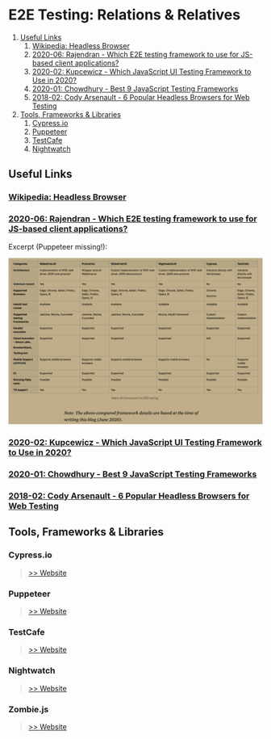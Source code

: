 # E2E Testing: Relations & Relatives


<!-- @import "[TOC]" {cmd="toc" depthFrom=2 depthTo=6 orderedList=true} -->

<!-- code_chunk_output -->

1. [Useful Links](#useful-links)
    1. [Wikipedia: Headless Browser](#wikipedia-headless-browserhttpsenwikipediaorgwikiheadless_browser)
    2. [2020-06: Rajendran - Which E2E testing framework to use for JS-based client applications?](#2020-06-rajendran-which-e2e-testing-framework-to-use-for-js-based-client-applicationshttpsmediumcomaswinkumar4018which-e2e-testing-framework-to-use-for-js-based-client-applications-fbcac9aab680)
    3. [2020-02: Kupcewicz - Which JavaScript UI Testing Framework to Use in 2020?](#2020-02-kupcewicz-which-javascript-ui-testing-framework-to-use-in-2020httpswwwnetgurucomcodestorieswhich-javascript-ui-testing-framework-to-use-in-2020)
    4. [2020-01: Chowdhury - Best 9 JavaScript Testing Frameworks ](#2020-01-chowdhury-best-9-javascript-testing-frameworks-httpswwwlambdatestcomblogtop-javascript-automation-testing-framework)
    5. [2018-02: Cody Arsenault - 6 Popular Headless Browsers for Web Testing](#2018-02-cody-arsenault-6-popular-headless-browsers-for-web-testinghttpswwwkeycdncomblogheadless-browsers)
2. [Tools, Frameworks & Libraries](#tools-frameworks-libraries)
    1. [Cypress.io](#cypressio)
    2. [Puppeteer](#puppeteer)
    3. [TestCafe](#testcafe)
    4. [Nightwatch](#nightwatch)

<!-- /code_chunk_output -->


## Useful Links

### [Wikipedia: Headless Browser](https://en.wikipedia.org/wiki/Headless_browser)

### [2020-06: Rajendran - Which E2E testing framework to use for JS-based client applications?](https://medium.com/@aswinkumar4018/which-e2e-testing-framework-to-use-for-js-based-client-applications-fbcac9aab680)

Excerpt (Puppeteer missing!):

![Excerpt: Comparison Table](ASSETS/Rajendran_Comparison_Table.png)



### [2020-02: Kupcewicz - Which JavaScript UI Testing Framework to Use in 2020?](https://www.netguru.com/codestories/which-javascript-ui-testing-framework-to-use-in-2020)

### [2020-01: Chowdhury - Best 9 JavaScript Testing Frameworks ](https://www.lambdatest.com/blog/top-javascript-automation-testing-framework/)

### [2018-02: Cody Arsenault - 6 Popular Headless Browsers for Web Testing](https://www.keycdn.com/blog/headless-browsers)

## Tools, Frameworks & Libraries

### Cypress.io

>[>> Website](https://www.cypress.io/)

### Puppeteer

>[>> Website](https://github.com/puppeteer/puppeteer)

### TestCafe

>[>> Website](https://github.com/DevExpress/testcafe)

### Nightwatch

>[>> Website](https://github.com/nightwatchjs/nightwatch)

### Zombie.js

>[>> Website](https://github.com/assaf/zombie)


